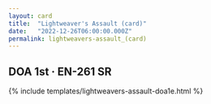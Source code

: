 ```yaml
---
layout: card
title:  "Lightweaver's Assault (card)"
date:   "2022-12-26T06:00:00.000Z"
permalink: lightweavers-assault_(card)
---
```


## DOA 1st &middot; EN-261 SR

{% include templates/lightweavers-assault-doa1e.html %}
